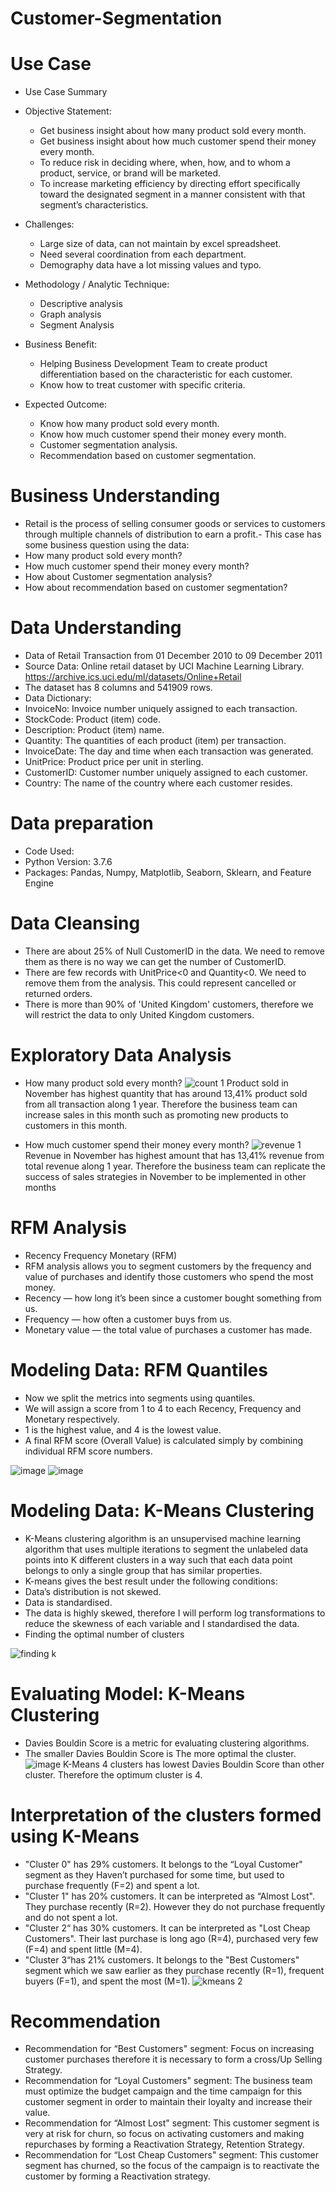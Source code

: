# **Customer-Segmentation**

# Use Case

- Use Case Summary
- Objective Statement:
  * Get business insight about how many product sold every month.
  * Get business insight about how much customer spend their money every month.
  * To reduce risk in deciding where, when, how, and to whom a product, service, or brand will be marketed.
  * To increase marketing efficiency by directing effort specifically toward the designated segment in a manner consistent with that segment’s characteristics.

- Challenges:
  * Large size of data, can not maintain by excel spreadsheet.
  * Need several coordination from each department.
  * Demography data have a lot missing values and typo.

- Methodology / Analytic Technique:
  * Descriptive analysis
  * Graph analysis
  * Segment Analysis

- Business Benefit:
  * Helping Business Development Team to create product differentiation based on the characteristic for each customer.
  * Know how to treat customer with specific criteria.

- Expected Outcome:
  * Know how many product sold every month.
  * Know how much customer spend their money every month.
  * Customer segmentation analysis.
  * Recommendation based on customer segmentation.
  
# Business Understanding

- Retail is the process of selling consumer goods or services to customers through multiple channels of distribution to earn a profit.- This case has some business question using the data:
- How many product sold every month?
- How much customer spend their money every month?
- How about Customer segmentation analysis?
- How about recommendation based on customer segmentation?

# Data Understanding

- Data of Retail Transaction from 01 December 2010 to 09 December 2011
- Source Data: Online retail dataset by UCI Machine Learning Library. 
https://archive.ics.uci.edu/ml/datasets/Online+Retail
- The dataset has 8 columns and 541909 rows.
- Data Dictionary:
- InvoiceNo: Invoice number uniquely assigned to each transaction. 
- StockCode: Product (item) code.
- Description: Product (item) name.
- Quantity: The quantities of each product (item) per transaction. 
- InvoiceDate: The day and time when each transaction was generated.
- UnitPrice: Product price per unit in sterling.
- CustomerID: Customer number uniquely assigned to each customer.
- Country: The name of the country where each customer resides.

# Data preparation 

- Code Used:
- Python Version: 3.7.6
- Packages: Pandas, Numpy, Matplotlib, Seaborn, Sklearn, and Feature Engine 

# Data Cleansing 

- There are about 25% of Null CustomerID in the data. We need to remove them as there is no way we can get the number of CustomerID.
- There are few records with UnitPrice<0 and Quantity<0. We need to remove them from the analysis. This could represent cancelled or returned orders.
- There is more than 90% of 'United Kingdom' customers, therefore we will restrict the data to only United Kingdom customers.

# Exploratory Data Analysis

- How many product sold every month?
![count 1](https://user-images.githubusercontent.com/75175081/127734116-ed109eb3-686d-435d-96fd-d29255377ea6.png)
Product sold in November has highest quantity that has around 13,41% product sold from all transaction along 1 year. Therefore the business team can increase sales in this month such as promoting new products to customers in this month.

- How much customer spend their money every month?
![revenue 1](https://user-images.githubusercontent.com/75175081/127734242-42991f19-1ef5-4af5-b623-fdaf7c6cc122.png)
Revenue in November has highest amount that has  13,41% revenue from total revenue along 1 year. Therefore the business team can replicate the success of sales strategies in November to be implemented in other months

# RFM Analysis

- Recency Frequency Monetary (RFM)
- RFM analysis allows you to segment customers by the frequency and value of purchases and identify those customers who spend the most money.
- Recency — how long it’s been since a customer bought something from us.
- Frequency — how often a customer buys from us.
- Monetary value — the total value of purchases a customer has made.

# Modeling Data: RFM Quantiles

- Now we split the metrics into segments using quantiles.
- We will assign a score from 1 to 4 to each Recency, Frequency and Monetary respectively.
- 1 is the highest value, and 4 is the lowest value.
- A final RFM score (Overall Value) is calculated simply by combining individual RFM score numbers.

![image](https://user-images.githubusercontent.com/75175081/127734694-d312d392-7994-4f7d-adfe-e55d01fdc5f4.png)
![image](https://user-images.githubusercontent.com/75175081/127737315-58d588ee-371b-4a8b-8c9f-d2e4d696939f.png)

# Modeling Data: K-Means Clustering
- K-Means clustering algorithm is an unsupervised machine learning algorithm that uses multiple iterations to segment the unlabeled data points into K different clusters in a way such that each data point belongs to only a single group that has similar properties.
- K-means gives the best result under the following conditions:
- Data’s distribution is not skewed.
- Data is standardised.
- The data is highly skewed, therefore I will perform log transformations to reduce the skewness of each variable and I standardised the data.
- Finding the optimal number of clusters

![finding k](https://user-images.githubusercontent.com/75175081/127736473-c222dcb1-6bcb-4746-bb11-b38b37f49eba.png)

# Evaluating Model: K-Means Clustering
- Davies Bouldin Score is a metric for evaluating clustering algorithms. 
- The smaller Davies Bouldin Score is The more optimal the cluster.
![image](https://user-images.githubusercontent.com/75175081/127736802-fd0e6465-1c20-4e8a-8a35-a3fc2f85280a.png)
K-Means 4 clusters has lowest Davies Bouldin Score than other cluster. Therefore the optimum cluster is 4. 

# Interpretation of the clusters formed using K-Means
- "Cluster 0" has 29% customers. It belongs to the “Loyal Customer" segment as they Haven’t purchased for some time, but used to purchase frequently (F=2) and spent a lot. 
- "Cluster 1" has 20% customers. It can be interpreted as “Almost Lost". They purchase recently (R=2). However they do not purchase frequently and do not spent a lot. 
- "Cluster 2“ has 30% customers. It can be interpreted as "Lost Cheap Customers". Their last purchase is long ago (R=4), purchased very few (F=4) and spent little (M=4).
- "Cluster 3“has 21% customers. It belongs to the "Best Customers" segment which we saw earlier as they purchase recently (R=1), frequent buyers (F=1), and spent the most (M=1).
![kmeans 2](https://user-images.githubusercontent.com/75175081/127737861-0f62e50f-359b-4a74-9aa1-b59198d68570.png)

# Recommendation
- Recommendation for “Best Customers" segment: Focus on increasing customer purchases therefore it is necessary to form a cross/Up Selling Strategy.
- Recommendation for “Loyal Customers" segment: The business team must optimize the budget campaign and the time campaign for this customer segment in order to maintain their loyalty and increase their value.
- Recommendation for “Almost Lost" segment: This customer segment is very at risk for churn, so focus on activating customers and making repurchases by forming a Reactivation Strategy, Retention Strategy.
- Recommendation for “Lost Cheap Customers" segment: This customer segment has churned, so the focus of the campaign is to reactivate the customer by forming a Reactivation strategy.

